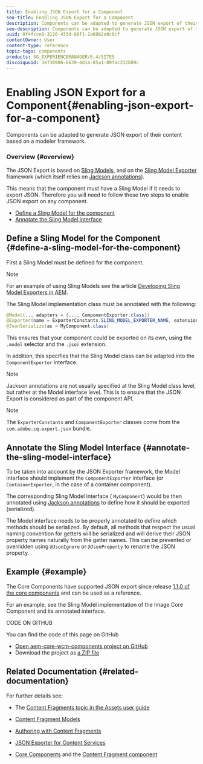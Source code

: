 ```yaml
---
title: Enabling JSON Export for a Component
seo-title: Enabling JSON Export for a Component
description: Components can be adapted to generate JSON export of their content based on a modeler framework.
seo-description: Components can be adapted to generate JSON export of their content based on a modeler framework.
uuid: 0f4fcce8-3126-433d-80f1-2a60b2a0c0cf
contentOwner: User
content-type: reference
topic-tags: components
products: SG_EXPERIENCEMANAGER/6.4/SITES
discoiquuid: 3e730906-b639-4d1a-85a1-89fac332b09c
---
```


# Enabling JSON Export for a Component{#enabling-json-export-for-a-component}

Components can be adapted to generate JSON export of their content based on a modeler framework.

### Overview {#overview}

The JSON Export is based on [Sling Models](https://sling.apache.org/documentation/bundles/models.html), and on the [Sling Model Exporter](https://sling.apache.org/documentation/bundles/models.html#exporter-framework-since-130) framework (which itself relies on [Jackson annotations](https://github.com/FasterXML/jackson-annotations/wiki/Jackson-Annotations)).

This means that the component must have a Sling Model if it needs to export JSON. Therefore you will need to follow these two steps to enable JSON export on any component.

* [Define a Sling Model for the component](../../../sites/developing/using/json-exporter-components.md#main-pars-title-673822892)
* [Annotate the Sling Model interface](/content#contentbody_title_820975085)

## Define a Sling Model for the Component {#define-a-sling-model-for-the-component}

First a Sling Model must be defined for the component.

>[!NOTE]
>
>For an example of using Sling Models see the article [Developing Sling Model Exporters in AEM](https://helpx.adobe.com/experience-manager/kt/platform-repository/using/sling-model-exporter-tutorial-develop.html).

The Sling Model implementation class must be annotated with the following:

```java
@Model(... adapters = {..., ComponentExporter.class})
@Exporter(name = ExporterConstants.SLING_MODEL_EXPORTER_NAME, extensions = ExporterConstants.SLING_MODEL_EXTENSION)
@JsonSerialize(as = MyComponent.class)
```

This ensures that your component could be exported on its own, using the `.model` selector and the `.json` extension.

In addition, this specifies that the Sling Model class can be adapted into the `ComponentExporter` interface.

>[!NOTE]
>
>Jackson annotations are not usually specified at the Sling Model class level, but rather at the Model interface level. This is to ensure that the JSON Export is considered as part of the component API.

>[!NOTE]
>
>The `ExporterConstants` and `ComponentExporter` classes come from the `com.adobe.cq.export.json` bundle.

## Annotate the Sling Model Interface {#annotate-the-sling-model-interface}

To be taken into account by the JSON Exporter framework, the Model interface should implement the `ComponentExporter` interface (or `ContainerExporter`, in the case of a container component).

The corresponding Sling Model interface ( `MyComponent`) would be then annotated using [Jackson annotations](https://github.com/FasterXML/jackson-annotations/wiki/Jackson-Annotations) to define how it should be exported (serialized).

The Model interface needs to be properly annotated to define which methods should be serialized. By default, all methods that respect the usual naming convention for getters will be serialized and will derive their JSON property names naturally from the getter names. This can be prevented or overridden using `@JsonIgnore` or `@JsonProperty` to rename the JSON property.

## Example {#example}

The Core Components have supported JSON export since release [1.1.0 of the core components](/content/help/en/experience-manager/core-components/user-guide) and can be used as a reference.

For an example, see the Sling Model implementation of the Image Core Component and its annotated interface.

CODE ON GITHUB

You can find the code of this page on GitHub

* [Open aem-core-wcm-components project on GitHub](https://github.com/Adobe-Marketing-Cloud/aem-core-wcm-components)
* Download the project as [a ZIP file](https://github.com/Adobe-Marketing-Cloud/aem-core-wcm-components/archive/master.zip)

## Related Documentation {#related-documentation}

For further details see:

* The [Content Fragments topic in the Assets user guide](https://helpx.adobe.com/experience-manager/6-4/assets/user-guide.html?topic=/experience-manager/6-4/assets/morehelp/content-fragments.ug.js)  

* [Content Fragment Models](../../../assets/using/content-fragments-models.md)
* [Authoring with Content Fragments](../../../sites/authoring/using/content-fragments.md)
* [JSON Exporter for Content Services](../../../sites/developing/using/json-exporter.md)
* [Core Components](/content/help/en/experience-manager/core-components/user-guide) and the [Content Fragment component](/content/help/en/experience-manager/core-components/using/content-fragment-component)

